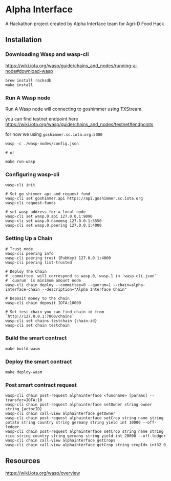 # Alpha Interface

A Hackathon project created by Alpha Interface team for Agri-D Food Hack

## Installation

### Downloading Wasp and wasp-cli

<https://wiki.iota.org/wasp/guide/chains_and_nodes/running-a-node#download-wasp>

```SHELL
brew install rocksdb
make install
```

### Run A Wasp node

Run A Wasp node will connecting to goshimmer using TXStream.

you can find testnet endpoint here <https://wiki.iota.org/wasp/guide/chains_and_nodes/testnet#endpoints>

for now we using `goshimmer.sc.iota.org:5000`

```Shell
wasp -c ./wasp-nodes/config.json

# or

make run-wasp
```

### Configuring wasp-cli

```shell
wasp-cli init

# Set go shimmer api and request fund
wasp-cli set goshimmer.api https://api.goshimmer.sc.iota.org
wasp-cli request-funds

# set wasp address for a local node
wasp-cli set wasp.0.api 127.0.0.1:9090
wasp-cli set wasp.0.nanomsg 127.0.0.1:5550
wasp-cli set wasp.0.peering 127.0.0.1:4000
```

### Setting Up a Chain

```Shell
# Trust node
wasp-cli peering info
wasp-cli peering trust {PubKey} 127.0.0.1:4000
wasp-cli peering list-trusted

# Deploy The Chain
# `committee` will correspond to wasp.0, wasp.1 in `wasp-cli.json`
# `quorum` is minimum amount node
wasp-cli chain deploy --committee=0 --quorum=1 --chain=alpha-interface-chain --description="Alpha Interface Chain"

# Deposit money to the chain
wasp-cli chain deposit IOTA:10000

# Set test chain you can find chain id from `http://127.0.0.1:7000/chains`
wasp-cli set chains.testchain {chain-id}
wasp-cli set chain testchain
```

### Build the smart contract

```shell
make build-wasm
```

### Deploy the smart contract

```Shell
make deploy-wasm
```

### Post smart contract request

```Shell
wasp-cli chain post-request alphainterface <funcname> [params] --transfer=IOTA:10
wasp-cli chain post-request alphainterface setOwner string owner string {actorID}
wasp-cli chain call-view alphainterface getOwner
wasp-cli chain post-request alphainterface setCrop string name string potato string country string germany string yield int 10000 --off-ledger
wasp-cli chain post-request alphainterface setCrop string name string rice string country string germany string yield int 20000 --off-ledger
wasp-cli chain call-view alphainterface getCrops
wasp-cli chain call-view alphainterface getCrop string cropIdx int32 0
```

## Resources

<https://wiki.iota.org/wasp/overview>
